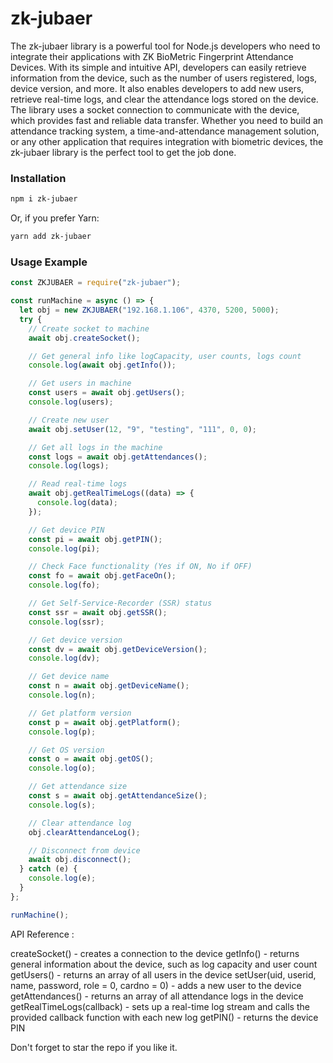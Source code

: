 <h1> zk-jubaer </h1>
The zk-jubaer library is a powerful tool for Node.js developers who need to integrate their applications with ZK BioMetric Fingerprint Attendance Devices. With its simple and intuitive API, developers can easily retrieve information from the device, such as the number of users registered, logs, device version, and more. It also enables developers to add new users, retrieve real-time logs, and clear the attendance logs stored on the device. The library uses a socket connection to communicate with the device, which provides fast and reliable data transfer. Whether you need to build an attendance tracking system, a time-and-attendance management solution, or any other application that requires integration with biometric devices, the zk-jubaer library is the perfect tool to get the job done.

### Installation

```bash
npm i zk-jubaer
```

Or, if you prefer Yarn:

```bash
yarn add zk-jubaer
```

### Usage Example

```js
const ZKJUBAER = require("zk-jubaer");

const runMachine = async () => {
  let obj = new ZKJUBAER("192.168.1.106", 4370, 5200, 5000);
  try {
    // Create socket to machine
    await obj.createSocket();

    // Get general info like logCapacity, user counts, logs count
    console.log(await obj.getInfo());

    // Get users in machine
    const users = await obj.getUsers();
    console.log(users);

    // Create new user
    await obj.setUser(12, "9", "testing", "111", 0, 0);

    // Get all logs in the machine
    const logs = await obj.getAttendances();
    console.log(logs);

    // Read real-time logs
    await obj.getRealTimeLogs((data) => {
      console.log(data);
    });

    // Get device PIN
    const pi = await obj.getPIN();
    console.log(pi);

    // Check Face functionality (Yes if ON, No if OFF)
    const fo = await obj.getFaceOn();
    console.log(fo);

    // Get Self-Service-Recorder (SSR) status
    const ssr = await obj.getSSR();
    console.log(ssr);

    // Get device version
    const dv = await obj.getDeviceVersion();
    console.log(dv);

    // Get device name
    const n = await obj.getDeviceName();
    console.log(n);

    // Get platform version
    const p = await obj.getPlatform();
    console.log(p);

    // Get OS version
    const o = await obj.getOS();
    console.log(o);

    // Get attendance size
    const s = await obj.getAttendanceSize();
    console.log(s);

    // Clear attendance log
    obj.clearAttendanceLog();

    // Disconnect from device
    await obj.disconnect();
  } catch (e) {
    console.log(e);
  }
};

runMachine();
```

API Reference :

createSocket() - creates a connection to the device
getInfo() - returns general information about the device, such as log capacity and user count
getUsers() - returns an array of all users in the device
setUser(uid, userid, name, password, role = 0, cardno = 0) - adds a new user to the device
getAttendances() - returns an array of all attendance logs in the device
getRealTimeLogs(callback) - sets up a real-time log stream and calls the provided callback function with each new log
getPIN() - returns the device PIN

Don't forget to star the repo if you like it.
